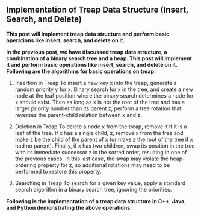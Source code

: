 ## Implementation of Treap Data Structure (Insert, Search, and Delete) ##

**This post will implement treap data structure and perform basic operations like insert, search, and delete on it.**

**In the previous post, we have discussed treap data structure, a combination of a binary search tree and a heap. 
This post will implement it and perform basic operations like insert, search, and delete on it. Following are the algorithms for basic operations on treap:**

1. Insertion in Treap
To insert a new key x into the treap, generate a random priority y for x. Binary search for x in the tree, and create a 
new node at the leaf position where the binary search determines a node for x should exist. Then as long as x is not the 
root of the tree and has a larger priority number than its parent z, perform a tree rotation that reverses the parent-child
relation between x and z.

2. Deletion in Treap
To delete a node x from the treap, remove it if it is a leaf of the tree. If x has a single child, z, remove x from the tree 
and make z be the child of the parent of x (or make z the root of the tree if x had no parent). Finally, if x has two children,
swap its position in the tree with its immediate successor z in the sorted order, resulting in one of the previous cases. In this 
last case, the swap may violate the heap-ordering property for z, so additional rotations may need to be performed to restore this property.

3. Searching in Treap
To search for a given key value, apply a standard search algorithm in a binary search tree, ignoring the priorities.

 
**Following is the implementation of a treap data structure in C++, Java, and Python demonstrating the above operations:**

